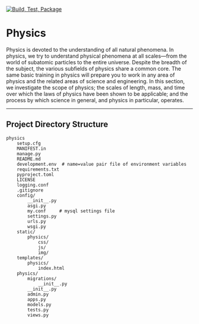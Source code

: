 [![Build, Test, Package](https://github.com/dellius-alexander/physics/actions/workflows/build_test_deploy.yml/badge.svg?branch=main)](https://github.com/dellius-alexander/physics/actions/workflows/build_test_deploy.yml)

# Physics

Physics is devoted to the understanding of all natural phenomena.
In physics, we try to understand physical phenomena at all scales—from
the world of subatomic particles to the entire universe. Despite the
breadth of the subject, the various subfields of physics share a
common core. The same basic training in physics will prepare you to
work in any area of physics and the related areas of science and
engineering. In this section, we investigate the scope of physics;
the scales of length, mass, and time over which the laws of physics
have been shown to be applicable; and the process by which science
in general, and physics in particular, operates.

---

## Project Directory Structure

```text
physics
    setup.cfg
    MANIFEST.in
    manage.py
    README.md
    development.env  # name=value pair file of environment variables
    requirements.txt
    pyproject.toml
    LICENSE
    logging.conf
    .gitignore
    config/
        __init__.py
        asgi.py
        my.conf     # mysql settings file
        settings.py
        urls.py
        wsgi.py
    static/
        physics/
            css/
            js/
            img/
    templates/
        physics/
            index.html
    physics/
        migrations/
            __init__.py
        __init__.py
        admin.py
        apps.py
        models.py
        tests.py
        views.py
```